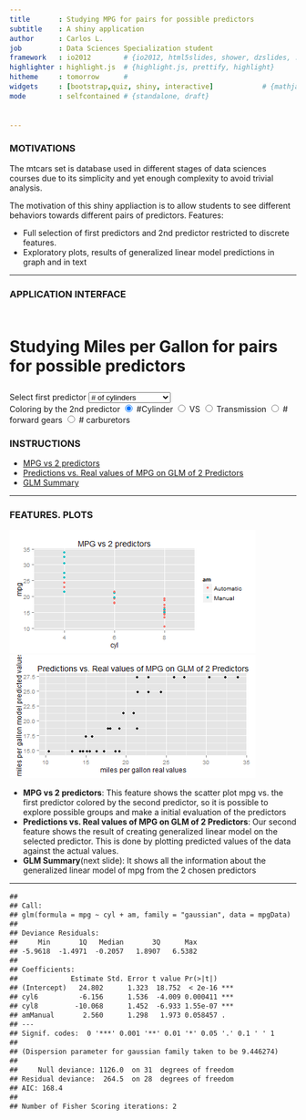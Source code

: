 ```yaml
---
title       : Studying MPG for pairs for possible predictors
subtitle    : A shiny application
author      : Carlos L.  
job         : Data Sciences Specialization student
framework   : io2012        # {io2012, html5slides, shower, dzslides, ...}
highlighter : highlight.js  # {highlight.js, prettify, highlight}
hitheme     : tomorrow      # 
widgets     : [bootstrap,quiz, shiny, interactive]            # {mathjax, quiz, bootstrap}
mode        : selfcontained # {standalone, draft}


--- 
```

### MOTIVATIONS

The mtcars set is database used in different stages of data sciences courses due to its simplicity and yet enough complexity to avoid trivial analysis.

The motivation of this shiny appliaction is to allow students to see different behaviors towards different pairs of predictors. 
Features:

* Full selection of first predictors and 2nd predictor restricted to discrete features.
* Exploratory plots, results of generalized linear model predictions in graph and in text

--- 
### APPLICATION INTERFACE

<div class="row-fluid">
  <div class="container-fluid">
    <div class="row-fluid">
      <div class="span12" style="padding: 10px 0px;">
        <h1>Studying Miles per Gallon for pairs for possible predictors</h1>
      </div>
    </div>
    <div class="row-fluid">
      <div class="span4">
        <form class="well">
          <label class="control-label" for="sel_predictor">Select first predictor</label>
          <select id="sel_predictor"><option value="# of cylinders" selected># of cylinders</option>
<option value="Displacement(cu.in.)">Displacement(cu.in.)</option>
<option value="Gross horsepower">Gross horsepower</option>
<option value="Rear axle ratio">Rear axle ratio</option>
<option value="Weight">Weight</option>
<option value="Quarter-mile time">Quarter-mile time</option>
<option value="V/S">V/S</option>
<option value="Transmission">Transmission</option>
<option value="# forward gears"># forward gears</option>
<option value="# carburetors"># carburetors</option></select>
          <script type="application/json" data-for="sel_predictor" data-nonempty="">{}</script>
          <div id="colorBy" class="control-group shiny-input-radiogroup">
            <label class="control-label" for="colorBy">Coloring by the 2nd predictor</label>
            <label class="radio ">
              <input type="radio" name="colorBy" id="colorBy1" value="#Cylinder" checked="checked"/>
              <span>#Cylinder</span>
            </label>
            <label class="radio ">
              <input type="radio" name="colorBy" id="colorBy2" value="VS"/>
              <span>VS</span>
            </label>
            <label class="radio ">
              <input type="radio" name="colorBy" id="colorBy3" value="Transmission"/>
              <span>Transmission</span>
            </label>
            <label class="radio ">
              <input type="radio" name="colorBy" id="colorBy4" value="# forward gears"/>
              <span># forward gears</span>
            </label>
            <label class="radio ">
              <input type="radio" name="colorBy" id="colorBy5" value="# carburetors"/>
              <span># carburetors</span>
            </label>
          </div>
          <h3>INSTRUCTIONS</h3>
        </form>
      </div>
      <div class="span8">
        <div class="tabbable tabs-above">
          <ul class="nav nav-tabs">
            <li class="active">
              <a href="#tab-2513-1" data-toggle="tab">MPG vs 2 predictors</a>
            </li>
            <li>
              <a href="#tab-2513-2" data-toggle="tab">Predictions vs. Real values of MPG on GLM of 2 Predictors</a>
            </li>
            <li>
              <a href="#tab-2513-3" data-toggle="tab">GLM Summary</a>
            </li>
          </ul>
          <div class="tab-content">
            <div class="tab-pane active" id="tab-2513-1"></div>
            <div class="tab-pane" id="tab-2513-2"></div>
            <div class="tab-pane" id="tab-2513-3"></div>
          </div>
        </div>
      </div>
    </div>
  </div>
</div>

---

### FEATURES. PLOTS



![plot of chunk unnamed-chunk-3](assets/fig/unnamed-chunk-3-1.png) ![plot of chunk unnamed-chunk-3](assets/fig/unnamed-chunk-3-2.png) 

* __MPG vs 2 predictors__: This feature shows the scatter plot mpg vs. the first predictor colored by the second predictor, so it is possible to explore possible groups and make a initial evaluation of the predictors
* __Predictions vs. Real values of MPG on GLM of 2 Predictors__: Our second feature shows the result of creating generalized linear model on the selected predictor. This is done by plotting predicted values of the data against the actual values.
* __GLM Summary__(next slide): It shows all the information about the generalized linear model of mpg from the 2 chosen predictors

---


```
## 
## Call:
## glm(formula = mpg ~ cyl + am, family = "gaussian", data = mpgData)
## 
## Deviance Residuals: 
##     Min       1Q   Median       3Q      Max  
## -5.9618  -1.4971  -0.2057   1.8907   6.5382  
## 
## Coefficients:
##             Estimate Std. Error t value Pr(>|t|)    
## (Intercept)   24.802      1.323  18.752  < 2e-16 ***
## cyl6          -6.156      1.536  -4.009 0.000411 ***
## cyl8         -10.068      1.452  -6.933 1.55e-07 ***
## amManual       2.560      1.298   1.973 0.058457 .  
## ---
## Signif. codes:  0 '***' 0.001 '**' 0.01 '*' 0.05 '.' 0.1 ' ' 1
## 
## (Dispersion parameter for gaussian family taken to be 9.446274)
## 
##     Null deviance: 1126.0  on 31  degrees of freedom
## Residual deviance:  264.5  on 28  degrees of freedom
## AIC: 168.4
## 
## Number of Fisher Scoring iterations: 2
```
